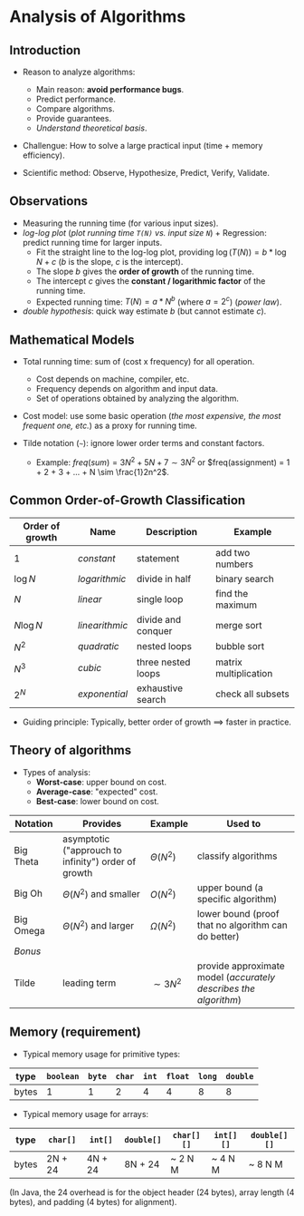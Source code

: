 # Analysis of Algorithms

## Introduction

- Reason to analyze algorithms:

  - Main reason: **avoid performance bugs**.
  - Predict performance.
  - Compare algorithms.
  - Provide guarantees.
  - _Understand theoretical basis_.

- Challengue: How to solve a large practical input (time + memory efficiency).

- Scientific method: Observe, Hypothesize, Predict, Verify, Validate.

## Observations

- Measuring the running time (for various input sizes).
- _log-log plot_ (_plot running time `T(N)` vs. input size `N`_) + Regression: predict running time for larger inputs.
  - Fit the straight line to the log-log plot, providing $\log (T(N)) = b * \log N + c$ ($b$ is the slope, $c$ is the intercept).
  - The slope $b$ gives the **order of growth** of the running time.
  - The intercept $c$ gives the **constant / logarithmic factor** of the running time.
  - Expected running time: $T(N) = a * N^b$ (where $a = 2^c$) (_power law_).
- _double hypothesis_: quick way estimate $b$ (but cannot estimate $c$).

## Mathematical Models

- Total running time: sum of (cost x frequency) for all operation.

  - Cost depends on machine, compiler, etc.
  - Frequency depends on algorithm and input data.
  - Set of operations obtained by analyzing the algorithm.

- Cost model: use some basic operation (_the most expensive, the most frequent one, etc._) as a proxy for running time.
- Tilde notation (`~`): ignore lower order terms and constant factors.
  - Example: $freq(sum) = 3N^2 + 5N + 7 \sim 3N^2$ or $freq(assignment) = 1 + 2 + 3 + ... + N \sim \frac{1}2n^2$.

## Common Order-of-Growth Classification

| Order of growth | Name           | Description        | Example               |
| --------------- | -------------- | ------------------ | --------------------- |
| $1$             | _constant_     | statement          | add two numbers       |
| $\log N$        | _logarithmic_  | divide in half     | binary search         |
| $N$             | _linear_       | single loop        | find the maximum      |
| $N \log N$      | _linearithmic_ | divide and conquer | merge sort            |
| $N^2$           | _quadratic_    | nested loops       | bubble sort           |
| $N^3$           | _cubic_        | three nested loops | matrix multiplication |
| $2^N$           | _exponential_  | exhaustive search  | check all subsets     |

- Guiding principle: Typically, better order of growth $\implies$ faster in practice.

## Theory of algorithms

- Types of analysis:
  - **Worst-case**: upper bound on cost.
  - **Average-case**: "expected" cost.
  - **Best-case**: lower bound on cost.

| Notation  | Provides                                            | Example       | Used to                                                          |
| --------- | --------------------------------------------------- | ------------- | ---------------------------------------------------------------- |
| Big Theta | asymptotic ("approuch to infinity") order of growth | $\Theta(N^2)$ | classify algorithms                                              |
| Big Oh    | $\Theta(N^2)$ and smaller                           | $O(N^2)$      | upper bound (a specific algorithm)                               |
| Big Omega | $\Theta(N^2)$ and larger                            | $\Omega(N^2)$ | lower bound (proof that no algorithm can do better)              |
| _Bonus_   |                                                     |               |                                                                  |
| Tilde     | leading term                                        | $\sim 3N^2$   | provide approximate model (_accurately describes the algorithm_) |

## Memory (requirement)

- Typical memory usage for primitive types:

| type  | `boolean` | `byte` | `char` | `int` | `float` | `long` | `double` |
| ----- | --------- | ------ | ------ | ----- | ------- | ------ | -------- |
| bytes | 1         | 1      | 2      | 4     | 4       | 8      | 8        |

- Typical memory usage for arrays:

| type  | `char[]` | `int[]` | `double[]` | `char[][]` | `int[][]` | `double[][]` |
| ----- | -------- | ------- | ---------- | ---------- | --------- | ------------ |
| bytes | 2N + 24  | 4N + 24 | 8N + 24    | ~ 2 N M    | ~ 4 N M   | ~ 8 N M      |

(In Java, the 24 overhead is for the object header (24 bytes), array length (4 bytes), and padding (4 bytes) for alignment).
